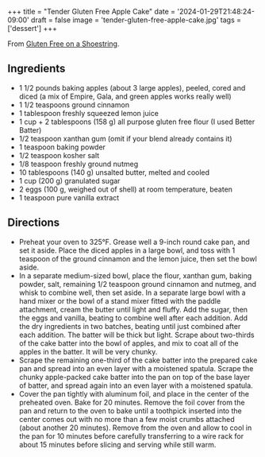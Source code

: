 +++
title = "Tender Gluten Free Apple Cake"
date = '2024-01-29T21:48:24-09:00'
draft = false
image = 'tender-gluten-free-apple-cake.jpg'
tags = ['dessert']
+++

From [Gluten Free on a Shoestring](https://glutenfreeonashoestring.com/tender-gluten-free-apple-cake/).

## Ingredients
* 1 1/2 pounds baking apples (about 3 large apples), peeled, cored and diced (a mix of Empire, Gala, and green apples works really well)
* 1 1/2 teaspoons ground cinnamon
* 1 tablespoon freshly squeezed lemon juice
* 1 cup + 2 tablespoons (158 g) all purpose gluten free flour (I used Better Batter)
* 1/2 teaspoon xanthan gum (omit if your blend already contains it)
* 1 teaspoon baking powder
* 1/2 teaspoon kosher salt
* 1/8 teaspoon freshly ground nutmeg
* 10 tablespoons (140 g) unsalted butter, melted and cooled
* 1 cup (200 g) granulated sugar
* 2 eggs (100 g, weighed out of shell) at room temperature, beaten
* 1 teaspoon pure vanilla extract

## Directions
* Preheat your oven to 325°F. Grease well a 9-inch round cake pan, and set it aside. Place the diced apples in a large bowl, and toss with 1 teaspoon of the ground cinnamon and the lemon juice, then set the bowl aside.
* In a separate medium-sized bowl, place the flour, xanthan gum, baking powder, salt, remaining 1/2 teaspoon ground cinnamon and nutmeg, and whisk to combine well, then set aside. In a separate large bowl with a hand mixer or the bowl of a stand mixer fitted with the paddle attachment, cream the butter until light and fluffy. Add the sugar, then the eggs and vanilla, beating to combine well after each addition. Add the dry ingredients in two batches, beating until just combined after each addition. The batter will be thick but light. Scrape about two-thirds of the cake batter into the bowl of apples, and mix to coat all of the apples in the batter. It will be very chunky.
* Scrape the remaining one-third of the cake batter into the prepared cake pan and spread into an even layer with a moistened spatula. Scrape the chunky apple-packed cake batter into the pan on top of the base layer of batter, and spread again into an even layer with a moistened spatula.
* Cover the pan tightly with aluminum foil, and place in the center of the preheated oven. Bake for 20 minutes. Remove the foil cover from the pan and return to the oven to bake until a toothpick inserted into the center comes out with no more than a few moist crumbs attached (about another 20 minutes). Remove from the oven and allow to cool in the pan for 10 minutes before carefully transferring to a wire rack for about 15 minutes before slicing and serving while still warm.
